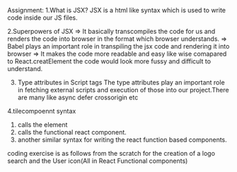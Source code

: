 Assignment:
1.What is JSX?
JSX is a html like syntax which is used to write code inside our JS files.

2.Superpowers of JSX
=> It basically transcompiles the code for us and renders the code into browser in the format which browser understands.
=> Babel plays an important role in transpiling the jsx code and rendering it into browser
=> It makes the code more readable and easy like wise comapared to React.creatElement the code would look more fussy and difficult to understand.

3. Type attributes in Script tags
   The type attributes play an important role in fetching external scripts and execution of those into our project.There are many like async defer crossorigin etc

4.tilecompoennt syntax

1. calls the element
2. calls the functional react component.
3. another similar syntax for writing the react function based components.

coding exercise is as follows from the scratch for the creation of a logo search and the User icon(All in React Functional components)
